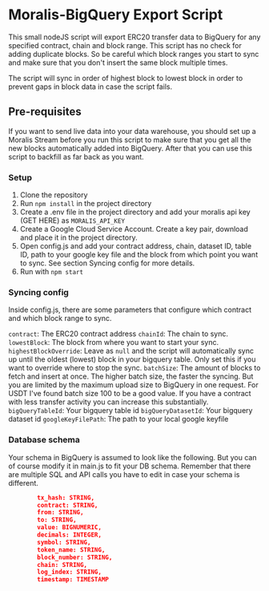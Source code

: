 # Moralis-BigQuery Export Script
This small nodeJS script will export ERC20 transfer data to BigQuery for any specified contract, chain and block range. This script has no check for adding duplicate blocks. So be careful which block ranges you start to sync and make sure that you don't insert the same block multiple times. 

The script will sync in order of highest block to lowest block in order to prevent gaps in block data in case the script fails.

## Pre-requisites
If you want to send live data into your data warehouse, you should set up a Moralis Stream before you run this script to make sure that you get all the new blocks automatically added into BigQuery. After that you can use this script to backfill as far back as you want. 

### Setup
1. Clone the repository
2. Run `npm install` in the project directory
3. Create a .env file in the project directory and add your moralis api key (GET HERE) as `MORALIS_API_KEY`
4. Create a Google Cloud Service Account. Create a key pair, download and place it in the project directory. 
5. Open config.js and add your contract address, chain, dataset ID, table ID, path to your google key file and the block from which point you want to sync. See section Syncing config for more details.
6. Run with `npm start`

### Syncing config
Inside config.js, there are some parameters that configure which contract and which block range to sync. 

`contract`: The ERC20 contract address
`chainId`: The chain to sync.
`lowestBlock`: The block from where you want to start your sync. 
`highestBlockOverride`: Leave as `null` and the script will automatically sync up until the oldest (lowest) block in your bigquery table. Only set this if you want to override where to stop the sync. 
`batchSize`: The amount of blocks to fetch and insert at once. The higher batch size, the faster the syncing. But you are limited by the maximum upload size to BigQuery in one request. For USDT I've found batch size 100 to be a good value. If you have a contract with less transfer activity you can increase this substantially.   
`bigQueryTableId`: Your bigquery table id
`bigQueryDatasetId`: Your bigquery dataset id
`googleKeyFilePath`: The path to your local google keyfile
### Database schema
Your schema in BigQuery is assumed to look like the following. But you can of course modify it in main.js to fit your DB schema. Remember that there are multiple SQL and API calls you have to edit in case your schema is different. 

```json
        tx_hash: STRING,
        contract: STRING,
        from: STRING,
        to: STRING,
        value: BIGNUMERIC,
        decimals: INTEGER,
        symbol: STRING,
        token_name: STRING,
        block_number: STRING,
        chain: STRING,
        log_index: STRING,
        timestamp: TIMESTAMP
```